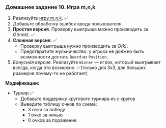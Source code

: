 ### Домашнее задание 10. Игра m,n,k

1. Реализуйте [игру m,n,k](https://en.wikipedia.org/wiki/M,n,k-game). ✅
2. Добавьте обработку ошибок ввода пользователя.
3. **Простая версия**. Проверку выигрыша можно производить за *O(nmk)*. ✅
4. **Сложная версия.** ✅
   - Проверку выигрыша нужно производить за *O(k)*.
   - Предотвратите жульничество: у игрока не должно быть возможности достать `Board` из `Position`.
5. *Бонусная версия*. Реализуйте `Winner` — игрок, который выигрывает всегда, когда это возможно. ✅(только для 3х3, для больших размеров почему-то не работает)

**Модификации:**

- _Турнир_ ✅
  - Добавьте поддержку кругового турнира из *c* кругов
  - Выведите таблицу очков по схеме:
    - 3 очка за победу
    - 1 очко за ничью
    - 0 очков за поражение


